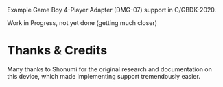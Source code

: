 
Example Game Boy 4-Player Adapter (DMG-07) support in C/GBDK-2020.

Work in Progress, not yet done (getting much closer)

# Thanks & Credits

Many thanks to Shonumi for the original research and documentation on this device, which made implementing support tremendously easier.

